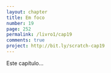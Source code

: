 ```yaml
---
layout: chapter
title: Em foco
number: 19
page: 252
permalink: /livro1/cap19
comments: true
project: http://bit.ly/scratch-cap19
---
```

Este capítulo…